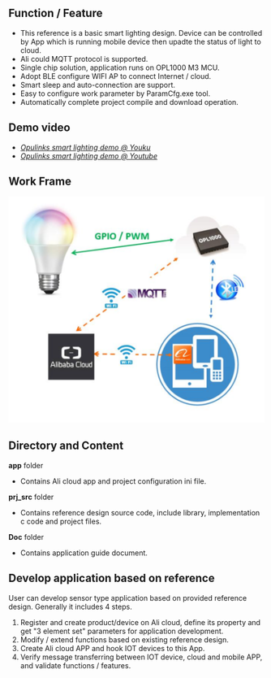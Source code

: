 ## Function / Feature
- This reference is a basic smart lighting design. Device can be controlled by App which is running mobile device then upadte the status of light to cloud. 
- Ali could MQTT protocol is supported.
- Single chip solution, application runs on OPL1000 M3 MCU.
- Adopt BLE configure WIFI AP to connect Internet / cloud. 
- Smart sleep and auto-connection are support. 
- Easy to configure work parameter by ParamCfg.exe tool. 
- Automatically complete project compile and download operation.  

## Demo video
- [*Opulinks smart lighting demo @ Youku*](https://v.youku.com/v_show/id_XNDA4ODY4MzEwMA==.html?spm=a2hzp.8253869.0.0)
- [*Opulinks smart lighting demo @ Youtube*]( https://youtu.be/_KhXGl-FtX4)

## Work Frame
![avatar](smart_lighting_frame.PNG)

## Directory and Content 

**app** folder

- Contains Ali cloud app and project configuration ini file. 

**prj_src** folder

- Contains reference design source code, include library, implementation c code and project files. 

**Doc** folder

- Contains application guide document. 

## Develop application based on reference

User can develop sensor type application based on provided reference design. Generally it includes 4 steps.

1.  Register and create product/device on Ali cloud, define its property and get  "3 element set" parameters for application development. 
2.  Modify / extend functions based on existing reference design.
3.  Create Ali cloud APP and hook IOT devices to this App. 
4.  Verify message transferring  between IOT device, cloud and mobile APP, and validate functions / features.  
